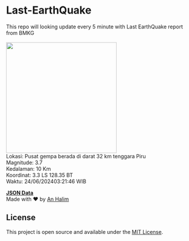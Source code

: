# Last-EarthQuake
This repo will looking update every 5 minute with Last EarthQuake report from BMKG
<br>
<br>
<img src="https://static.bmkg.go.id/20240624032146.mmi.jpg" width="300"/>
<br>
Lokasi: Pusat gempa berada di darat 32 km tenggara Piru <br>
Magnitude: 3.7 <br>
Kedalaman: 10 Km <br>
Koordinat: 3.3 LS 128.35 BT <br>
Waktu: 24/06/202403:21:46 WIB <br>

<a href="./data/data.json">**JSON Data**</a>
<br>
Made with ❤️ by <a href="https://github.com/an-halim">An Halim</a>
## License

This project is open source and available under the [MIT License](LICENSE).
